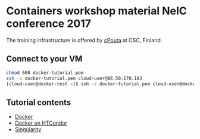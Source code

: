 # Containers workshop material NeIC conference 2017

The training infrastructure is offered by [cPouta](https://research.csc.fi/cpouta) at CSC, Finland.

Connect to your VM
--------------------
```bash
chmod 600 docker-tutorial.pem 
ssh -i docker-tutorial.pem cloud-user@86.50.170.193
[cloud-user@docker-test ~]$ ssh -i docker-tutorial.pem cloud-user@docker-tutorial-[1-17]
```
Tutorial contents
------------------
* [Docker](https://github.com/abdulrahmanazab/Docker-Training-NeIC2017/blob/master/docker.md)
* [Docker on HTCondor](https://github.com/abdulrahmanazab/Docker-Training-NeIC2017/blob/master/docker-htcondor.md)
* [Singularity](https://github.com/abdulrahmanazab/Docker-Training-NeIC2017/blob/master/singularity.md)

